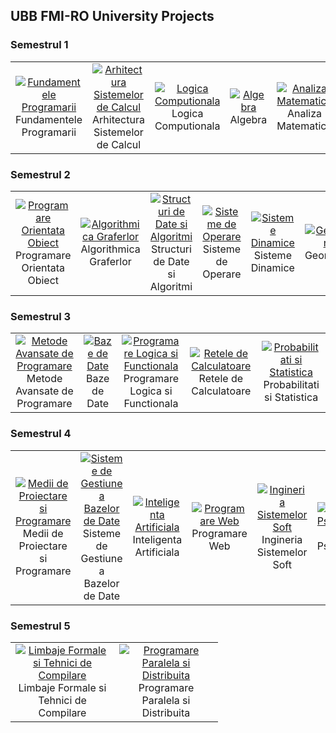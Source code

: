 ## UBB FMI-RO University Projects

### Semestrul 1
<table>
  <tr>
    <td align="center" width="150">
      <a href="https://github.com/Razvanix445/UBB-FMI/tree/main/S1-Fundamentals-of-Programming">
        <img src="https://github.com/user-attachments/assets/2f6bc7bc-6433-44cf-8b48-856ae3d7a2f5" alt="Fundamentele Programarii" />
      </a>
      <br>Fundamentele Programarii
    </td>
    <td align="center" width="150">
      <a href="https://github.com/Razvanix445/UBB-FMI/tree/main/S1-Computer-Systems-Architecture">
        <img src="https://github.com/user-attachments/assets/1000a3cf-9697-4755-aa11-164e9ff93b01" alt="Arhitectura Sistemelor de Calcul" />
      </a>
      <br>Arhitectura Sistemelor de Calcul
    </td>
    <td align="center" width="150">
      <a href="https://upload.wikimedia.org/wikipedia/commons/6/67/AND-gate-en.svg">
        <img src="https://github.com/user-attachments/assets/470ef31b-902d-4092-a8c8-73ce5d3ed42b" alt="Logica Computionala" />
      </a>
      <br>Logica Computionala
    </td>
    <td align="center" width="150">
      <a href="https://github.com/Razvanix445/UBB-FMI/tree/main/S1-Algebra">
        <img src="https://github.com/user-attachments/assets/abd56af9-542a-4415-bebd-5cf5015bece1" alt="Algebra" />
      </a>
      <br>Algebra
    </td>
    <td align="center" width="150">
      <a href="https://github.com/Razvanix445/UBB-FMI/tree/main/S1-Mathematical-Analysis">
        <img src="https://github.com/user-attachments/assets/ffe63152-5ee8-4c16-ade4-9f29e5a2299b" alt="Analiza Matematica" />
      </a>
      <br>Analiza Matematica
    </td>
  </tr>
</table>

### Semestrul 2
<table>
  <tr>
    <td align="center" width="150">
      <a href="https://github.com/Razvanix445/UBB-FMI/tree/main/S2-Object-Oriented-Programming">
        <img src="https://github.com/user-attachments/assets/b29d8fb8-dc6d-432b-a85c-00110c34d0de" alt="Programare Orientata Obiect" />
      </a>
      <br>Programare Orientata Obiect
    </td>
    <td align="center" width="150">
      <a href="https://github.com/Razvanix445/UBB-FMI/tree/main/S2-Graph-Algorithms">
        <img src="https://github.com/user-attachments/assets/0716f992-cf83-436e-9dde-4b0fb3487fd0" alt="Algorithmica Graferlor" />
      </a>
      <br>Algorithmica Graferlor
    </td>
    <td align="center" width="150">
      <a href="https://github.com/Razvanix445/UBB-FMI/tree/main/S2-Data-Structures-and-Algorithms">
        <img src="https://github.com/user-attachments/assets/bc88341d-9273-41b1-8fd3-59cd3a3eb0c9" alt="Structuri de Date si Algoritmi" />
      </a>
      <br>Structuri de Date si Algoritmi
    </td>
    <td align="center" width="150">
      <a href="https://github.com/Razvanix445/UBB-FMI/tree/main/S2-Operating-Systems">
        <img src="https://github.com/user-attachments/assets/40d2bb26-9759-406a-9cef-130784bc6be3" alt="Sisteme de Operare" />
      </a>
      <br>Sisteme de Operare
    </td>
    <td align="center" width="150">
      <a href="https://github.com/Razvanix445/UBB-FMI/tree/main/S2-Dynamical-Systems">
        <img src="https://github.com/user-attachments/assets/01235a15-1731-4e27-8c07-d24d8e4a4b41" alt="Sisteme Dinamice" />
      </a>
      <br>Sisteme Dinamice
    </td>
    <td align="center" width="150">
      <a href="https://github.com/Razvanix445/UBB-FMI/tree/main/S2-Geometry">
        <img src="https://github.com/user-attachments/assets/cfbefd43-aacd-4e2d-9789-3ec7eb4ec5f8" alt="Geometrie" />
      </a>
      <br>Geometrie
    </td>
  </tr>
</table>

### Semestrul 3
<table>
  <tr>
    <td align="center" width="150">
      <a href="https://github.com/Razvanix445/UBB-FMI/tree/main/S3-Advanced-Methods-of-Programming">
        <img src="https://github.com/user-attachments/assets/e6640807-7e61-4ad6-af23-f17fc53f7f7b" alt="Metode Avansate de Programare" />
      </a>
      <br>Metode Avansate de Programare
    </td>
    <td align="center" width="150">
      <a href="https://github.com/Razvanix445/UBB-FMI/tree/main/S3-Databases">
        <img src="https://github.com/user-attachments/assets/bb7b58d6-c7a8-4ffd-89cb-efd95021dd15" alt="Baze de Date" />
      </a>
      <br>Baze de Date
    </td>
    <td align="center" width="150">
      <a href="https://github.com/Razvanix445/UBB-FMI/tree/main/S3-Logic-and-Functional-Programming">
        <img src="https://github.com/user-attachments/assets/2f753056-6a2b-4c27-964a-89829ac85906" alt="Programare Logica si Functionala" />
      </a>
      <br>Programare Logica si Functionala
    </td>
    <td align="center" width="150">
      <a href="https://github.com/Razvanix445/UBB-FMI/tree/main/S3-Computer-Networks">
        <img src="https://github.com/user-attachments/assets/4f2804d9-b8ee-48ed-88d6-c2b3b38216bd" alt="Retele de Calculatoare" />
      </a>
      <br>Retele de Calculatoare
    </td>
    <td align="center" width="150">
      <a href="https://github.com/Razvanix445/UBB-FMI/tree/main/S3-Probabilities-and-Statistics">
        <img src="https://github.com/user-attachments/assets/4cae6f13-c14a-4711-950e-0915a6e4c83d" alt="Probabilitati si Statistica" />
      </a>
      <br>Probabilitati si Statistica
    </td>
  </tr>
</table>

### Semestrul 4
<table>
  <tr>
    <td align="center" width="150">
      <a href="https://github.com/Razvanix445/UBB-FMI/tree/main/S4-Systems-for-Design-and-Impl">
        <img src="https://github.com/user-attachments/assets/a90bd79a-b5c5-459d-8d3f-ba348605e631" alt="Medii de Proiectare si Programare" />
      </a>
      <br>Medii de Proiectare si Programare
    </td>
    <td align="center" width="150">
      <a href="https://github.com/Razvanix445/UBB-FMI/tree/main/S4-Database-Management-Systems">
        <img src="https://github.com/user-attachments/assets/a3f3ca7a-7682-4893-979a-af073b622d6c" alt="Sisteme de Gestiune a Bazelor de Date" />
      </a>
      <br>Sisteme de Gestiune a Bazelor de Date
    </td>
    <td align="center" width="150">
      <a href="https://github.com/Razvanix445/UBB-FMI/tree/main/S4-Artificial-Intelligence">
        <img src="https://github.com/user-attachments/assets/2ec8f397-fefb-475c-8c3d-68682f231721" alt="Inteligenta Artificiala" />
      </a>
      <br>Inteligenta Artificiala
    </td>
    <td align="center" width="150">
      <a href="https://github.com/Razvanix445/UBB-FMI/tree/main/S4-Web-Programming">
        <img src="https://github.com/user-attachments/assets/d547e4c8-d374-409c-9803-6e0d7ed7bdcb" alt="Programare Web" />
      </a>
      <br>Programare Web
    </td>
    <td align="center" width="150">
      <a href="https://github.com/Razvanix445/UBB-FMI/tree/main/S4-Software-Systems-Engineering">
        <img src="https://github.com/user-attachments/assets/e82450a5-6e9b-4879-9f55-154659ba88f7" alt="Ingineria Sistemelor Soft" />
      </a>
      <br>Ingineria Sistemelor Soft
    </td>
    <td align="center" width="150">
      <a href="https://github.com/Razvanix445/UBB-FMI/tree/main/S4-PsychoPedagogical-Module">
        <img src="https://github.com/user-attachments/assets/9eb3e3c8-67fe-41cb-8d61-832878fbfc1d" alt="Modul Psihopedagogic" />
      </a>
      <br>Modul Psihopedagogic
    </td>
  </tr>
</table>

### Semestrul 5
<table>
  <tr>
    <td align="center" width="150">
      <a href="https://github.com/Razvanix445/UBB-FMI/tree/main/S5-Formal-Languages-and-Compiler-Techniques">
        <img src="https://github.com/user-attachments/assets/41e43e70-3af5-46fa-b07e-cde559eac047" alt="Limbaje Formale si Tehnici de Compilare" />
      </a>
      <br>Limbaje Formale si Tehnici de Compilare
    </td>
    <td align="center" width="150">
      <a href="https://github.com/Razvanix445/UBB-FMI/tree/main/S5-Parallel-and-Distributed-Programming">
        <img src="https://github.com/user-attachments/assets/79fce987-9065-4c3c-a2a0-83d0ed660127" alt="Programare Paralela si Distribuita" />
      </a>
      <br>Programare Paralela si Distribuita
    </td>
  </tr>
</table>
